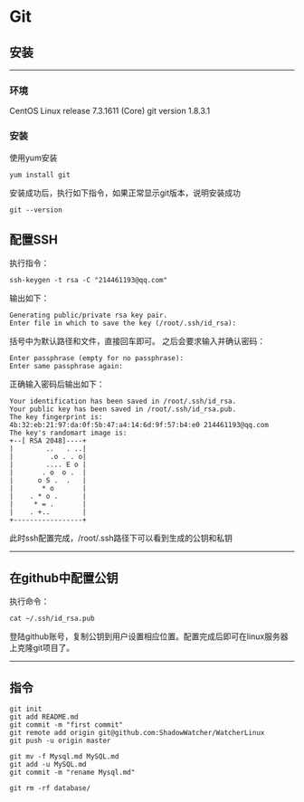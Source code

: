 # Git

## 安装
---
### 环境
CentOS Linux release 7.3.1611 (Core)
git version 1.8.3.1

### 安装
使用yum安装
```
yum install git
```

安装成功后，执行如下指令，如果正常显示git版本，说明安装成功
```
git --version
```

## 配置SSH
执行指令：
```
ssh-keygen -t rsa -C "214461193@qq.com"
```
输出如下：
```
Generating public/private rsa key pair.
Enter file in which to save the key (/root/.ssh/id_rsa):
```
括号中为默认路径和文件，直接回车即可。
之后会要求输入并确认密码：
```
Enter passphrase (empty for no passphrase):
Enter same passphrase again:
```
正确输入密码后输出如下：
```
Your identification has been saved in /root/.ssh/id_rsa.
Your public key has been saved in /root/.ssh/id_rsa.pub.
The key fingerprint is:
4b:32:eb:21:97:da:0f:5b:47:a4:14:6d:9f:57:b4:e0 214461193@qq.com
The key's randomart image is:
+--[ RSA 2048]----+
|        ..   . ..|
|         .o . . o|
|        .... E o |
|       . o  o .  |
|      o S .  .   |
|       * o       |
|    . * o .      |
|     * = .       |
|    . +..        |
+-----------------+
```
此时ssh配置完成，/root/.ssh路径下可以看到生成的公钥和私钥

---
## 在github中配置公钥
执行命令：
```
cat ~/.ssh/id_rsa.pub
```
登陆github账号，复制公钥到用户设置相应位置。配置完成后即可在linux服务器上克隆git项目了。

---
## 指令
```
git init
git add README.md
git commit -m "first commit"
git remote add origin git@github.com:ShadowWatcher/WatcherLinux
git push -u origin master

git mv -f Mysql.md MySQL.md
git add -u MySQL.md
git commit -m "rename Mysql.md"

git rm -rf database/
```
